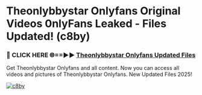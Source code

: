 # Theonlybbystar Onlyfans Original Videos 0nlyFans Leaked - Files Updated! (c8by)

<h3>🔴 CLICK HERE 🌐==►► <a href="https://tinyurl.com/4seja8ks" rel="nofollow">Theonlybbystar Onlyfans Updated Files</a></h3>

Get Theonlybbystar Onlyfans and all content. Now you can access all videos and pictures of Theonlybbystar Onlyfans. New Updated Files 2025!

[![c8by](https://i.imgur.com/EWjZXRe.gif)](https://tinyurl.com/4seja8ks)
